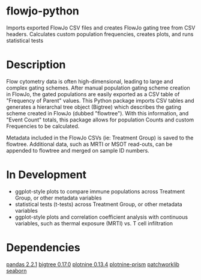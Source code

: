 # flowjo-python
Imports exported FlowJo CSV files and creates FlowJo gating tree from CSV headers. Calculates custom population frequencies, creates plots, and runs statistical tests

# Description 
Flow cytometry data is often high-dimensional, leading to large and complex gating schemes. After manual population gating scheme creation in FlowJo, the gated populations are easily exported as a CSV table of "Frequency of Parent" values. This Python package imports CSV tables and generates a hierarchal tree object (Bigtree) which describes the gating scheme created in FlowJo (dubbed "flowtree"). With this information, and "Event Count" totals, this package allows for population Counts and custom Frequencies to be calculated. 

Metadata included in the FlowJo CSVs (ie: Treatment Group) is saved to the flowtree. Additional data, such as MRTI or MSOT read-outs, can be appended to flowtree and merged on sample ID numbers. 

# In Development
- ggplot-style plots to compare immune populations across Treatment Group, or other metadata variables
- statistical tests (t-tests) across Treatment Group, or other metadata variables
- ggplot-style plots and correlation coefficient analysis with continuous variables, such as thermal exposure (MRTI) vs. T cell infiltration

# Dependencies 
[pandas 2.2.1](https://pandas.pydata.org/)
[bigtree 0.17.0](https://bigtree.readthedocs.io/en/latest/)
[plotnine 0.13.4](https://plotnine.org/)
[plotnine-prism](https://pwwang.github.io/plotnine-prism/)
[patchworklib](https://pypi.org/project/patchworklib/0.3.0/)
[seaborn](https://seaborn.pydata.org/)
